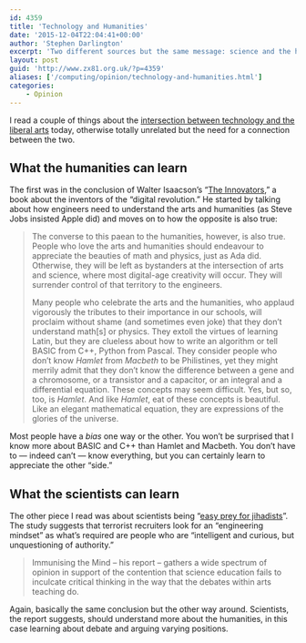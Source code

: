 ```yaml
---
id: 4359
title: 'Technology and Humanities'
date: '2015-12-04T22:04:41+00:00'
author: 'Stephen Darlington'
excerpt: 'Two different sources but the same message: science and the humanities are both necessary and work best together.'
layout: post
guid: 'http://www.zx81.org.uk/?p=4359'
aliases: ['/computing/opinion/technology-and-humanities.html']
categories:
    - Opinion
---
```


I read a couple of things about the [intersection between technology and the liberal arts](http://www.youtube.com/watch?v=KlI1MR-qNt8) today, otherwise totally unrelated but the need for a connection between the two.

## What the humanities can learn

The first was in the conclusion of Walter Isaacson’s “[The Innovators](http://amzn.to/1O8mGnN),” a book about the inventors of the “digital revolution.” He started by talking about how engineers need to understand the arts and humanities (as Steve Jobs insisted Apple did) and moves on to how the opposite is also true:

> The converse to this paean to the humanities, however, is also true. People who love the arts and humanities should endeavour to appreciate the beauties of math and physics, just as Ada did. Otherwise, they will be left as bystanders at the intersection of arts and science, where most digital-age creativity will occur. They will surrender control of that territory to the engineers.
> 
> Many people who celebrate the arts and the humanities, who applaud vigorously the tributes to their importance in our schools, will proclaim without shame (and sometimes even joke) that they don’t understand math\[s\] or physics. They extoll the virtues of learning Latin, but they are clueless about how to write an algorithm or tell BASIC from C++, Python from Pascal. They consider people who don’t know *Hamlet* from *Macbeth* to be Philistines, yet they might merrily admit that they don’t know the difference between a gene and a chromosome, or a transistor and a capacitor, or an integral and a differential equation. These concepts may seem difficult. Yes, but so, too, is *Hamlet*. And like *Hamlet*, eat of these concepts is beautiful. Like an elegant mathematical equation, they are expressions of the glories of the universe.

Most people have a *bias* one way or the other. You won’t be surprised that I know more about BASIC and C++ than Hamlet and Macbeth. You don’t have to — indeed can’t — know everything, but you can certainly learn to appreciate the other “side.”

## What the scientists can learn

The other piece I read was about scientists being “[easy prey for jihadists](http://www.theguardian.com/commentisfree/2015/dec/03/scientists-easy-prey-jihadis-terrorists-engineering-mindset)”. The study suggests that terrorist recruiters look for an “engineering mindset” as what’s required are people who are “intelligent and curious, but unquestioning of authority.”

> Immunising the Mind – his report – gathers a wide spectrum of opinion in support of the contention that science education fails to inculcate critical thinking in the way that the debates within arts teaching do.

Again, basically the same conclusion but the other way around. Scientists, the report suggests, should understand more about the humanities, in this case learning about debate and arguing varying positions.